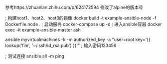 参考https://zhuanlan.zhihu.com/p/624172594
修改了alpine的版本号

; 构建host1、host2、host3的镜像
docker build -t example-ansible-node -f Dockerfile.node .
; 启动服务
docker-compose up -d
; 进入ansible容器
docker exec -it example-ansible-master ash

ansible myvirtualmachines -k -m authorized_key -a "user=root key='{{ lookup('file', '~/.ssh/id_rsa.pub') }}'"
; 输入密码123456

; 测试连接
ansible all -m ping
